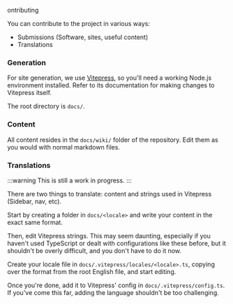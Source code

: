 ontributing

You can contribute to the project in various ways:

- Submissions (Software, sites, useful content)
- Translations

### Generation
For site generation, we use [Vitepress](https://vitepress.dev), so you'll need a working Node.js environment installed. Refer to its documentation for making changes to Vitepress itself.

The root directory is `docs/`.

### Content
All content resides in the `docs/wiki/` folder of the repository. Edit them as you would with normal markdown files.

### Translations
:::warning
This is still a work in progress.
:::

There are two things to translate: content and strings used in Vitepress (Sidebar, nav, etc).

Start by creating a folder in `docs/<locale>` and write your content in the exact same format.

Then, edit Vitepress strings. This may seem daunting, especially if you haven't used TypeScript or dealt with configurations like these before, but it shouldn't be overly difficult, and you don't have to do it now.

Create your locale file in `docs/.vitepress/locales/<locale>.ts`, copying over the format from the root English file, and start editing.

Once you're done, add it to Vitepress' config in `docs/.vitepress/config.ts`. If you've come this far, adding the language shouldn't be too challenging.
